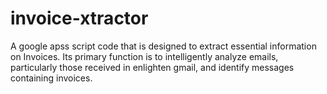 # invoice-xtractor
A google apss script code that is designed to extract essential information on Invoices. Its primary function is to intelligently analyze emails, particularly those received in enlighten gmail, and identify messages containing invoices.
